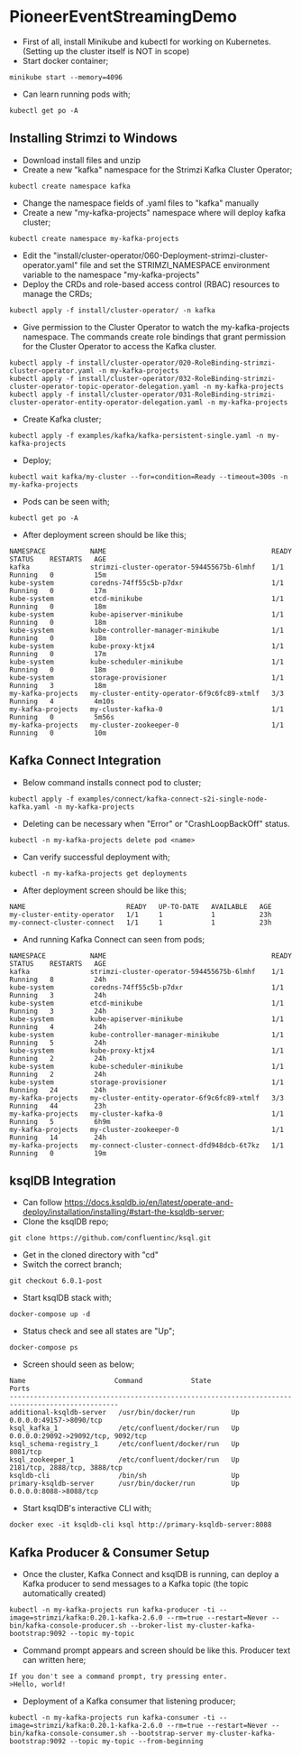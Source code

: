 # PioneerEventStreamingDemo
- First of all, install Minikube and kubectl for working on Kubernetes. (Setting up the cluster itself is NOT in scope)
- Start docker container;
```
minikube start --memory=4096
```
- Can learn running pods with;
```
kubectl get po -A
```
## Installing Strimzi to Windows
- Download install files and unzip
- Create a new "kafka" namespace for the Strimzi Kafka Cluster Operator;
```
kubectl create namespace kafka
```
- Change the namespace fields of .yaml files to "kafka" manually
- Create a new "my-kafka-projects" namespace where will deploy kafka cluster;
```
kubectl create namespace my-kafka-projects
```
- Edit the "install/cluster-operator/060-Deployment-strimzi-cluster-operator.yaml" file and set the STRIMZI_NAMESPACE environment variable to the namespace "my-kafka-projects"
- Deploy the CRDs and role-based access control (RBAC) resources to manage the CRDs;
```
kubectl apply -f install/cluster-operator/ -n kafka
```
- Give permission to the Cluster Operator to watch the my-kafka-projects namespace. The commands create role bindings that grant permission for the Cluster Operator to access the Kafka cluster. 
```
kubectl apply -f install/cluster-operator/020-RoleBinding-strimzi-cluster-operator.yaml -n my-kafka-projects
kubectl apply -f install/cluster-operator/032-RoleBinding-strimzi-cluster-operator-topic-operator-delegation.yaml -n my-kafka-projects
kubectl apply -f install/cluster-operator/031-RoleBinding-strimzi-cluster-operator-entity-operator-delegation.yaml -n my-kafka-projects
```
- Create Kafka cluster;
```
kubectl apply -f examples/kafka/kafka-persistent-single.yaml -n my-kafka-projects
```
- Deploy;
```
kubectl wait kafka/my-cluster --for=condition=Ready --timeout=300s -n my-kafka-projects
```
- Pods can be seen with;
```
kubectl get po -A
```
- After deployment screen should be like this;
```
NAMESPACE           NAME                                         READY   STATUS    RESTARTS   AGE
kafka               strimzi-cluster-operator-594455675b-6lmhf    1/1     Running   0          15m
kube-system         coredns-74ff55c5b-p7dxr                      1/1     Running   0          17m
kube-system         etcd-minikube                                1/1     Running   0          18m
kube-system         kube-apiserver-minikube                      1/1     Running   0          18m
kube-system         kube-controller-manager-minikube             1/1     Running   0          18m
kube-system         kube-proxy-ktjx4                             1/1     Running   0          17m
kube-system         kube-scheduler-minikube                      1/1     Running   0          18m
kube-system         storage-provisioner                          1/1     Running   3          18m
my-kafka-projects   my-cluster-entity-operator-6f9c6fc89-xtmlf   3/3     Running   4          4m10s
my-kafka-projects   my-cluster-kafka-0                           1/1     Running   0          5m56s
my-kafka-projects   my-cluster-zookeeper-0                       1/1     Running   0          10m
```
## Kafka Connect Integration
- Below command installs connect pod to cluster;
```
kubectl apply -f examples/connect/kafka-connect-s2i-single-node-kafka.yaml -n my-kafka-projects
```
- Deleting can be necessary when "Error" or "CrashLoopBackOff" status.
```
kubectl -n my-kafka-projects delete pod <name>
```
- Can verify successful deployment with;
```
kubectl -n my-kafka-projects get deployments
```
- After deployment screen should be like this;
```
NAME                         READY   UP-TO-DATE   AVAILABLE   AGE
my-cluster-entity-operator   1/1     1            1           23h
my-connect-cluster-connect   1/1     1            1           23h
```
- And running Kafka Connect can seen from pods;
```
NAMESPACE           NAME                                         READY   STATUS    RESTARTS   AGE
kafka               strimzi-cluster-operator-594455675b-6lmhf    1/1     Running   8          24h
kube-system         coredns-74ff55c5b-p7dxr                      1/1     Running   3          24h
kube-system         etcd-minikube                                1/1     Running   3          24h
kube-system         kube-apiserver-minikube                      1/1     Running   4          24h
kube-system         kube-controller-manager-minikube             1/1     Running   5          24h
kube-system         kube-proxy-ktjx4                             1/1     Running   2          24h
kube-system         kube-scheduler-minikube                      1/1     Running   2          24h
kube-system         storage-provisioner                          1/1     Running   24         24h
my-kafka-projects   my-cluster-entity-operator-6f9c6fc89-xtmlf   3/3     Running   44         23h
my-kafka-projects   my-cluster-kafka-0                           1/1     Running   5          6h9m
my-kafka-projects   my-cluster-zookeeper-0                       1/1     Running   14         24h
my-kafka-projects   my-connect-cluster-connect-dfd948dcb-6t7kz   1/1     Running   0          19m
```
## ksqlDB Integration
- Can follow https://docs.ksqldb.io/en/latest/operate-and-deploy/installation/installing/#start-the-ksqldb-server;
- Clone the ksqlDB repo;
```
git clone https://github.com/confluentinc/ksql.git
```
- Get in the cloned directory with "cd"
- Switch the correct branch;
```
git checkout 6.0.1-post
```
- Start ksqlDB stack with;
```
docker-compose up -d
```
- Status check and see all states are "Up";
```
docker-compose ps
```
- Screen should seen as below;
```
Name                      Command            State                 Ports
-------------------------------------------------------------------------------------------------
additional-ksqldb-server   /usr/bin/docker/run         Up      0.0.0.0:49157->8090/tcp
ksql_kafka_1               /etc/confluent/docker/run   Up      0.0.0.0:29092->29092/tcp, 9092/tcp
ksql_schema-registry_1     /etc/confluent/docker/run   Up      8081/tcp
ksql_zookeeper_1           /etc/confluent/docker/run   Up      2181/tcp, 2888/tcp, 3888/tcp
ksqldb-cli                 /bin/sh                     Up
primary-ksqldb-server      /usr/bin/docker/run         Up      0.0.0.0:8088->8088/tcp
```
- Start ksqlDB's interactive CLI with;
```
docker exec -it ksqldb-cli ksql http://primary-ksqldb-server:8088
```
## Kafka Producer & Consumer Setup
- Once the cluster, Kafka Connect and ksqlDB is running, can deploy a Kafka producer to send messages to a Kafka topic (the topic automatically created)
```
kubectl -n my-kafka-projects run kafka-producer -ti --image=strimzi/kafka:0.20.1-kafka-2.6.0 --rm=true --restart=Never -- bin/kafka-console-producer.sh --broker-list my-cluster-kafka-bootstrap:9092 --topic my-topic
```
- Command prompt appears and screen should be like this. Producer text can written here;
```
If you don't see a command prompt, try pressing enter.
>Hello, world!
```
- Deployment of a Kafka consumer that listening producer;
```
kubectl -n my-kafka-projects run kafka-consumer -ti --image=strimzi/kafka:0.20.1-kafka-2.6.0 --rm=true --restart=Never -- bin/kafka-console-consumer.sh --bootstrap-server my-cluster-kafka-bootstrap:9092 --topic my-topic --from-beginning
```
